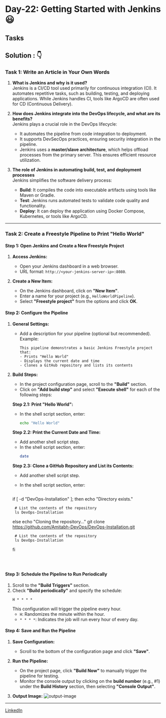 # **Day-22: Getting Started with Jenkins 😃**  

## **Tasks**  

## **Solution : 👇**

### **Task 1: Write an Article in Your Own Words**  

1. **What is Jenkins and why is it used?**  
   Jenkins is a CI/CD tool used primarily for continuous integration (CI). It automates repetitive tasks, such as building, testing, and deploying applications. While Jenkins handles CI, tools like ArgoCD are often used for CD (Continuous Delivery).  

2. **How does Jenkins integrate into the DevOps lifecycle, and what are its benefits?**  
   Jenkins plays a crucial role in the DevOps lifecycle:  
   - It automates the pipeline from code integration to deployment.  
   - It supports DevSecOps practices, ensuring security integration in the pipeline.  
   - Jenkins uses a **master/slave architecture**, which helps offload processes from the primary server. This ensures efficient resource utilization.  

3. **The role of Jenkins in automating build, test, and deployment processes**  
   Jenkins simplifies the software delivery process:  
   - **Build**: It compiles the code into executable artifacts using tools like Maven or Gradle.  
   - **Test**: Jenkins runs automated tests to validate code quality and functionality.  
   - **Deploy**: It can deploy the application using Docker Compose, Kubernetes, or tools like ArgoCD.  

---

### **Task 2: Create a Freestyle Pipeline to Print "Hello World"**  

#### **Step 1: Open Jenkins and Create a New Freestyle Project**  
1. **Access Jenkins:**  
   - Open your Jenkins dashboard in a web browser.  
   - URL format: `http://<your-jenkins-server-ip>:8080`.  

2. **Create a New Item:**  
   - On the Jenkins dashboard, click on **"New Item"**.  
   - Enter a name for your project (e.g., `HelloWorldPipeline`).  
   - Select **"Freestyle project"** from the options and click **OK**.  



#### **Step 2: Configure the Pipeline**  
1. **General Settings:**  
   - Add a description for your pipeline (optional but recommended). Example:  
     ```
     This pipeline demonstrates a basic Jenkins Freestyle project that:
     - Prints "Hello World"
     - Displays the current date and time
     - Clones a GitHub repository and lists its contents
     ```  

2. **Build Steps:**  
   - In the project configuration page, scroll to the **"Build"** section.  
   - Click on **"Add build step"** and select **"Execute shell"** for each of the following steps:  

   **Step 2.1: Print "Hello World":**  
   - In the shell script section, enter:  
     ```bash
     echo "Hello World"
     ```  

   **Step 2.2: Print the Current Date and Time:**  
   - Add another shell script step.  
   - In the shell script section, enter:  
     ```bash
     date
     ```  

   **Step 2.3: Clone a GitHub Repository and List its Contents:**  
   - Add another shell script step.  
   - In the shell script section, enter: 
    
     ```bash
     
    if [ -d "DevOps-Installation" ]; then
        echo "Directory exists."
    
        # List the contents of the repository
        ls DevOps-Installation
    else
        echo "Cloning the repository..."
        git clone https://github.com/Amitabh-DevOps/DevOps-Installation.git
    
        # List the contents of the repository
	    ls DevOps-Installation
    fi

     ```  



#### **Step 3: Schedule the Pipeline to Run Periodically**  
1. Scroll to the **"Build Triggers"** section.  
2. Check **"Build periodically"** and specify the schedule:  
   ```
   H * * * *
   ```  
   This configuration will trigger the pipeline every hour.  
   - `H`: Randomizes the minute within the hour.  
   - `* * * *`: Indicates the job will run every hour of every day.  



#### **Step 4: Save and Run the Pipeline**  
1. **Save Configuration:**  
   - Scroll to the bottom of the configuration page and click **"Save"**.  

2. **Run the Pipeline:**  
   - On the project page, click **"Build Now"** to manually trigger the pipeline for testing.  
   - Monitor the console output by clicking on the **build number** (e.g., #1) under the **Build History** section, then selecting **"Console Output"**.  

3. **Output Image:**
    ![output-image](<Screenshot 2025-01-17 104435.png>)

---


[LinkedIn](https://www.linkedin.com/in/amitabh-devops/)